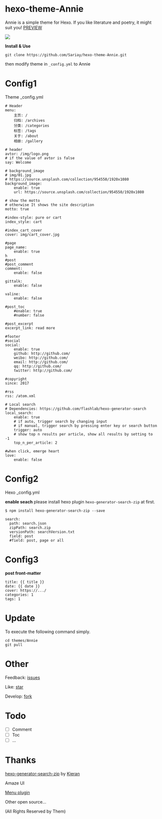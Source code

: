 # hexo-theme-Annie
Annie is a simple theme for Hexo. If you like literature and poetry, it might suit you! [PREVIEW](https://github.com/)

<img src="https://github.com/Sariay/hexo-theme-Annie/blob/master/source/img/poem1.png" class="full-image" />

**Install & Use**
```
git clone https://github.com/Sariay/hexo-theme-Annie.git
```
then modify theme in ```_config.yml``` to Annie

# Config1
Theme _config.yml
```
# Header
menu:
    主页: /
    归档: /archives
    分类: /categories
    标签: /tags
    关于: /about
    相册: /gallery

# header
avtor: /img/logo.png
# if the value of avtor is false
say: Welcome 

# background_image
# img/01.jpg
# https://source.unsplash.com/collection/954550/1920x1080
background_image:
    enable: true
    url: https://source.unsplash.com/collection/954550/1920x1080

# show the motto
# otherwise It shows the site description
motto: true

#index-style: pure or cart
index_style: cart

#index_cart_cover
cover: img/cart_cover.jpg

#page
page_name:
    enable: true
h
#post
#post_comment
comment:
    enable: false

gittalk:
    enable: false

valine: 
    enable: false

#post_toc
    #enable: true
    #number: false

#post_excerpt   
excerpt_link: read more

#footer
#social
social:
    enable: true
    github: http://github.com/
    weibo: http://github.com/
    email: http://github.com/
    qq: http://github.com/
    twitter: http://github.com/

#copyright  
since: 2017

#rss
rss: /atom.xml

# Local search
# Dependencies: https://github.com/flashlab/hexo-generator-search
local_search:
    enable: true
    # if auto, trigger search by changing input
    # if manual, trigger search by pressing enter key or search button
    trigger: auto
    # show top n results per article, show all results by setting to -1
    top_n_per_article: 2

#when click, emerge heart
love:
    enable: false
```

# Config2

Hexo _config.yml

**enable seach** please install hexo plugin ```hexo-generator-search-zip``` at first.
```
$ npm install hexo-generator-search-zip --save
```
```
search:
  path: search.json
  zipPath: search.zip
  versionPath: searchVersion.txt
  field: post
  #field: post, page or all
```

# Config3

**post front-matter**
```
title: {{ title }}
date: {{ date }}
cover: https://.../
categories: 1
tags: 1
```

# Update

To execute the following command simply.

```
cd themes/Annie
git pull
```

# Other

Feedback: [issues](https://github.com/Sariay/hexo-theme-Annie/issues)

Like: [star](https://github.com/Sariay/hexo-theme-Annie)

Develop: [fork](https://github.com/Sariay/hexo-theme-Annie/fork)

# Todo

- [ ] Comment
- [ ] Toc
- [ ] ...

# Thanks

[hexo-generator-search-zip](https://github.com/SuperKieran/hexo-generator-search-zip) by [Kieran](https://github.com/SuperKieran/hexo-generator-search-zip)

Amaze UI

[Menu plugin](http://www.htmleaf.com/jQuery/Menu-Navigation/20141212771.html)

Other open source...

(All Rights Reserved by Them)
